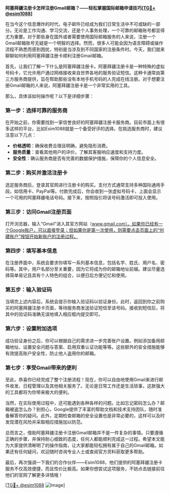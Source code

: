 **阿塞拜疆注册卡怎样注册Gmail邮箱？——轻松掌握国际邮箱申请技巧[[TG💪+ @esim1088](https://t.me/s/esim1088)]**

在当今这个信息爆炸的时代，电子邮件已经成为我们日常生活中不可或缺的一部分。无论是工作沟通、学习交流，还是个人事务处理，一个可靠的邮箱账号都显得尤为重要。对于那些身在国外或者需要使用国际邮箱服务的人来说，注册一个Gmail邮箱账号无疑是一个明智的选择。然而，很多人可能会因为语言障碍或操作流程不熟悉而感到困扰，特别是当涉及到不同国家的注册条件时。今天，我们就来聊聊如何利用阿塞拜疆注册卡顺利注册Gmail邮箱。

首先，让我们了解一下什么是阿塞拜疆注册卡。阿塞拜疆注册卡是一种特殊的虚拟号码卡，它允许用户通过网络接收来自世界各地的服务验证短信。这种卡通常由第三方服务商提供，旨在帮助那些没有本地手机号码的人完成在线注册。对于想要注册Gmail邮箱的人来说，阿塞拜疆注册卡是一个非常实用的工具。

那么，具体该如何操作呢？以下是详细步骤：

### 第一步：选择可靠的服务商

在开始之前，你需要找到一家信誉良好的阿塞拜疆注册卡服务商。目前市面上有很多这样的平台，比如Esim1088就是一个备受好评的选择。在挑选服务商时，建议注意以下几点：
- **价格透明**：确保收费合理且明确，避免隐形消费。
- **服务质量**：查看其他用户的评价，了解其客服响应速度和支持力度。
- **安全性**：确认服务商是否有完善的数据保护措施，保障你的个人信息安全。

### 第二步：购买并激活注册卡

选定服务商后，登录其官网进行注册卡的购买。支付方式通常支持多种国际通用手段，如信用卡、PayPal等。付款完成后，你会收到一张虚拟号码卡，上面会显示一个可用的阿塞拜疆电话号码。接下来，按照指引将该号码激活即可投入使用。

### 第三步：访问Gmail注册页面

打开浏览器，输入“Gmail”进入其官方网站（www.gmail.com）。如果你已经有一个Google账户，可以直接登录；但如果你是第一次使用，则需要点击页面上的“创建账户”按钮开始新账户的注册过程。

### 第四步：填写基本信息

在注册界面中，系统会要求你填写一系列基本信息，包括名字、姓氏、用户名、密码等。其中，用户名部分至关重要，因为它将成为你的邮箱地址前缀。建议尽量选择简单易记且具有个人特色的组合，以便日后方便记忆和使用。

### 第五步：输入验证码

当填完上述内容后，系统会提示你输入验证码以验证身份。此时，返回到你之前购买的阿塞拜疆注册卡页面，等待服务商发送验证短信至该号码。接收到短信后，将其中的验证码准确无误地填入相应框内提交即可。

### 第六步：设置附加选项

成功验证身份之后，你可以根据自己的需求进一步完善账户设置。例如添加备用邮箱地址、设置安全问题与答案、启用双重认证功能等等。这些额外的安全措施能够有效提高账户安全性，防止他人盗用你的邮箱。

### 第七步：享受Gmail带来的便利

至此，恭喜你已经完成了整个注册流程！现在，你可以自由地使用Gmail来进行邮件收发、日程管理以及其他相关服务了。无论是日常工作还是生活琐事，这款强大的工具都将为你带来极大的便利。

当然，在实际使用过程中，还可能遇到各种各样的问题。比如忘记密码怎么办？邮箱被盗怎么办？别担心，Google提供了丰富的帮助文档和技术支持团队，随时准备解答你的疑问。此外，定期检查邮箱的安全设置也是非常必要的，这样可以及时发现潜在风险并采取相应措施加以防范。

总而言之，借助阿塞拜疆注册卡注册Gmail邮箱并不是一件复杂的事情。只要遵循正确的步骤，并保持耐心细致的态度，任何人都能顺利完成这一过程。希望本文能为大家提供清晰明了的操作指南，让大家都能轻松拥有属于自己的Gmail邮箱。如果还有任何疑问，欢迎随时咨询专业人士或查阅官方资料获取更多帮助。

最后，再次强调一下我们的合作伙伴——Esim1088，他们提供的阿塞拜疆注册卡服务不仅高效便捷，而且性价比极高。如果你想尝试这项服务，不妨点击链接前往他们的官网了解更多详情哦！

[[TG💪+ @esim1088](https://t.me/s/esim1088) ![Image](https://i.postimg.cc/4NQfJmqS/Snipaste-2025-05-13-00-14-12.png)]